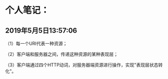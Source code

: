<h1>个人笔记：</h1>

<h2>2019年5月5日13:57:06</h2>
<h3<总结一下什么是RESTful架构：</h3>  
<p>（1）每一个URI代表一种资源；</p>
<p>（2）客户端和服务器之间，传递这种资源的某种表现层；</p>  
<p>（3）客户端通过四个HTTP动词，对服务器端资源进行操作，实现"表现层状态转化"。</p>  


